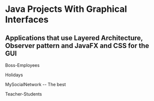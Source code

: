 # Java Projects With Graphical Interfaces

## Applications that use Layered Architecture, Observer pattern and JavaFX and CSS for the GUI


  Boss-Employees
  
  Holidays
  
  MySocialNetwork -- The best
  
  Teacher-Students
